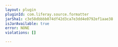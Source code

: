 ```yaml
---
layout: plugin
pluginId: com.liferay.source.formatter
jarSha1: c3e58dbbbb074df42d3ca7e3dd4e0792ef1aae38
isJarAvailable: true
error: NONE
violations: []

---
```

